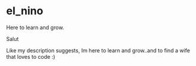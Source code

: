 # el_nino
Here to learn and grow.

Salut

Like my description suggests, Im here to learn and grow..and to find a wife that loves to code :)
